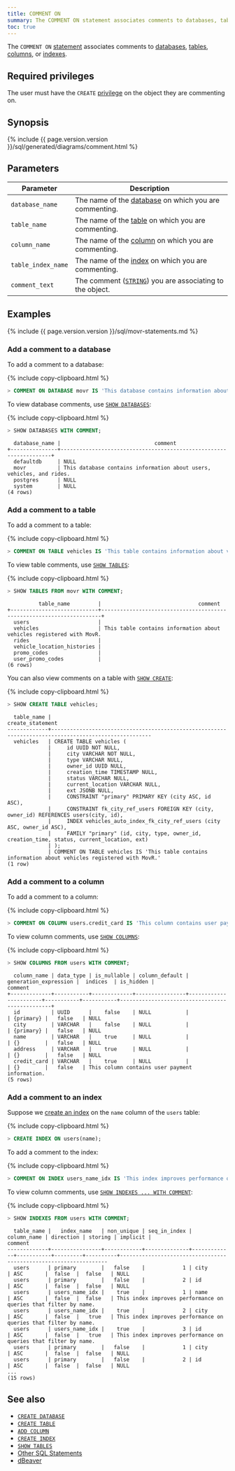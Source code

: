 ```yaml
---
title: COMMENT ON
summary: The COMMENT ON statement associates comments to databases, tables, columns, or indexes.
toc: true
---
```


The `COMMENT ON` [statement](sql-statements.html) associates comments to [databases](create-database.html), [tables](create-table.html), [columns](add-column.html), or [indexes](indexes.html).

## Required privileges

The user must have the `CREATE` [privilege](authorization.html#assign-privileges) on the object they are commenting on.

## Synopsis

<div>{% include {{ page.version.version }}/sql/generated/diagrams/comment.html %}</div>

## Parameters

 Parameter | Description
------------|--------------
`database_name` | The name of the [database](create-database.html) on which you are commenting.
`table_name` | The name of the [table](create-table.html) on which you are commenting.
`column_name` | The name of the [column](add-column.html) on which you are commenting.
`table_index_name` | The name of the [index](indexes.html) on which you are commenting.
`comment_text` | The comment ([`STRING`](string.html)) you are associating to the object.

## Examples

{% include {{ page.version.version }}/sql/movr-statements.md %}

### Add a comment to a database

To add a comment to a database:

{% include copy-clipboard.html %}
~~~ sql
> COMMENT ON DATABASE movr IS 'This database contains information about users, vehicles, and rides.';
~~~

To view database comments, use [`SHOW DATABASES`](show-databases.html):

{% include copy-clipboard.html %}
~~~ sql
> SHOW DATABASES WITH COMMENT;
~~~

~~~
  database_name |                              comment
+---------------+-------------------------------------------------------------------+
  defaultdb     | NULL
  movr          | This database contains information about users, vehicles, and rides.
  postgres      | NULL
  system        | NULL
(4 rows)
~~~

### Add a comment to a table

To add a comment to a table:

{% include copy-clipboard.html %}
~~~ sql
> COMMENT ON TABLE vehicles IS 'This table contains information about vehicles registered with MovR.';
~~~

To view table comments, use [`SHOW TABLES`](show-tables.html):

{% include copy-clipboard.html %}
~~~ sql
> SHOW TABLES FROM movr WITH COMMENT;
~~~

~~~
          table_name         |                               comment
+----------------------------+----------------------------------------------------------------------+
  users                      |
  vehicles                   | This table contains information about vehicles registered with MovR.
  rides                      |
  vehicle_location_histories |
  promo_codes                |
  user_promo_codes           |
(6 rows)
~~~

 You can also view comments on a table with [`SHOW CREATE`](show-create.html):

{% include copy-clipboard.html %}
~~~ sql
> SHOW CREATE TABLE vehicles;
~~~

~~~
  table_name |                                          create_statement
-------------+------------------------------------------------------------------------------------------------------
  vehicles   | CREATE TABLE vehicles (
             |     id UUID NOT NULL,
             |     city VARCHAR NOT NULL,
             |     type VARCHAR NULL,
             |     owner_id UUID NULL,
             |     creation_time TIMESTAMP NULL,
             |     status VARCHAR NULL,
             |     current_location VARCHAR NULL,
             |     ext JSONB NULL,
             |     CONSTRAINT "primary" PRIMARY KEY (city ASC, id ASC),
             |     CONSTRAINT fk_city_ref_users FOREIGN KEY (city, owner_id) REFERENCES users(city, id),
             |     INDEX vehicles_auto_index_fk_city_ref_users (city ASC, owner_id ASC),
             |     FAMILY "primary" (id, city, type, owner_id, creation_time, status, current_location, ext)
             | );
             | COMMENT ON TABLE vehicles IS 'This table contains information about vehicles registered with MovR.'
(1 row)
~~~

### Add a comment to a column

To add a comment to a column:

{% include copy-clipboard.html %}
~~~ sql
> COMMENT ON COLUMN users.credit_card IS 'This column contains user payment information.';
~~~

To view column comments, use [`SHOW COLUMNS`](show-columns.html):

{% include copy-clipboard.html %}
~~~ sql
> SHOW COLUMNS FROM users WITH COMMENT;
~~~

~~~
  column_name | data_type | is_nullable | column_default | generation_expression |  indices  | is_hidden |                    comment
+-------------+-----------+-------------+----------------+-----------------------+-----------+-----------+------------------------------------------------+
  id          | UUID      |    false    | NULL           |                       | {primary} |   false   | NULL
  city        | VARCHAR   |    false    | NULL           |                       | {primary} |   false   | NULL
  name        | VARCHAR   |    true     | NULL           |                       | {}        |   false   | NULL
  address     | VARCHAR   |    true     | NULL           |                       | {}        |   false   | NULL
  credit_card | VARCHAR   |    true     | NULL           |                       | {}        |   false   | This column contains user payment information.
(5 rows)
~~~

### Add a comment to an index

Suppose we [create an index](create-index.html) on the `name` column of the `users` table:

{% include copy-clipboard.html %}
~~~ sql
> CREATE INDEX ON users(name);
~~~

To add a comment to the index:

{% include copy-clipboard.html %}
~~~ sql
> COMMENT ON INDEX users_name_idx IS 'This index improves performance on queries that filter by name.';
~~~

To view column comments, use [`SHOW INDEXES ... WITH COMMENT`](show-index.html):

{% include copy-clipboard.html %}
~~~ sql
> SHOW INDEXES FROM users WITH COMMENT;
~~~

~~~
  table_name |   index_name   | non_unique | seq_in_index | column_name | direction | storing | implicit |                             comment
-------------+----------------+------------+--------------+-------------+-----------+---------+----------+------------------------------------------------------------------
  users      | primary        |   false    |            1 | city        | ASC       |  false  |  false   | NULL
  users      | primary        |   false    |            2 | id          | ASC       |  false  |  false   | NULL
  users      | users_name_idx |    true    |            1 | name        | ASC       |  false  |  false   | This index improves performance on queries that filter by name.
  users      | users_name_idx |    true    |            2 | city        | ASC       |  false  |   true   | This index improves performance on queries that filter by name.
  users      | users_name_idx |    true    |            3 | id          | ASC       |  false  |   true   | This index improves performance on queries that filter by name.
  users      | primary        |   false    |            1 | city        | ASC       |  false  |  false   | NULL
  users      | primary        |   false    |            2 | id          | ASC       |  false  |  false   | NULL
...
(15 rows)
~~~

## See also

- [`CREATE DATABASE`](create-database.html)
- [`CREATE TABLE`](create-table.html)
- [`ADD COLUMN`](add-column.html)
- [`CREATE INDEX`](create-index.html)
- [`SHOW TABLES`](show-tables.html)
- [Other SQL Statements](sql-statements.html)
- [dBeaver](dbeaver.html)
